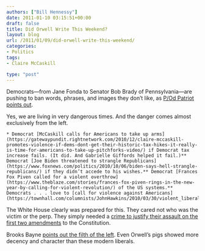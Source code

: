 ```yaml
---
authors: ["Bill Hennessy"]
date: 2011-01-10 03:15:51+00:00
draft: false
title: Did Orwell Write This Weekend?
layout: blog
url: /2011/01/09/did-orwell-write-this-weekend/
categories:
- Politics
tags:
- Claire McCaskill

type: "post"
---
```


Democrats—from Jane Fonda to Senator Bob Brady of Pennsylvania—are pushing to ban words, phrases, and images they don’t like, as [P/Od Patriot points out](https://www.poedpatriot.com/2011/01/attack-on-free-speech-begins-democrat.html).

 

Yes, we are living in very dangerous times. And the danger comes almost exclusively from the left.

 

    * Democrat [McCaskill calls for Americans to take up arms](https://gatewaypundit.rightnetwork.com/2010/12/claire-mccaskill-promotes-violence-if-dems-dont-get-their-historic-tax-hikes-it-really-is-time-for-americans-to-take-up-pitchforks-video/) if Democrat tax increase fails. (It did. And Gabrielle Giffords helped it fail.)** Democrat [Joe Biden threatened to strangle Republicans](https://www.foxnews.com/politics/2010/10/06/biden-says-hell-strangle-republicans/) if they didn’t accede to his wishes.** Democrat [Frances Fox Piven called for a violent overthrow](https://www.theblaze.com/stories/frances-fox-piven-rings-in-the-new-year-by-calling-for-violent-revolution/) of the US systems.** Democrats . . . love to [call for violence against Americans](https://townhall.com/columnists/JohnHawkins/2010/03/30/violent_liberal_hate_rhetoric_fifteen_quotes/page/full/).  

The White House clearly was prepared for this. They cared not who was the victim or the perp. They simply needed a [crime to justify their assault on the first two amendments](https://www.foxnews.com/politics/2011/01/08/report-obama-administration-plans-create-internet-id-americans/) to the Constitution. 

 

Brooks Bayne [points out the filth of the left](https://thegraph.com/2011/01/leftists-take-to-twitter-to-blamethreaten-beck-palin-and-tea-party-for-az-shooting/). Even Orwell’s pigs showed more decency and character than these modern liberals. 
